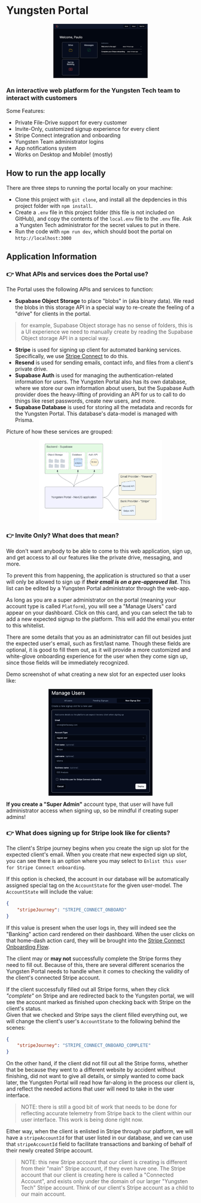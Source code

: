 # Yungsten Portal
<div width="100%" style="display: flex; justify-content: center; align-items: center;">
    <img src="./docs/portal-preview.png" alt="Image Alt Text" width="50%" style="display: flex; justify-content: center; align-items: center;">
</div>

### An interactive web platform for the Yungsten Tech team to interact with customers
Some Features:
- Private File-Drive support for every customer
- Invite-Only, customized signup experience for every client
- Stripe Connect integration and onboarding
- Yungsten Team administrator logins
- App notifications system
- Works on Desktop and Mobile! (mostly)

## How to run the app locally
There are three steps to running the portal locally on your machine:
- Clone this project with `git clone`, and install all the depdencies in this project folder with `npm install`.
- Create a `.env` file in this project folder (this file is not included on GitHub), and copy the contents of the `local.env` file to the `.env` file.  Ask a Yungsten Tech administrator for the secret values to put in there.
- Run the code with `npm run dev`, which should boot the portal on `http://localhost:3000`


## Application Information

### 👉 What APIs and services does the Portal use?
The Portal uses the following APIs and services to function:
- **Supabase Object Storage** to place "blobs" in (aka binary data).  We read the blobs in this storage API in a special way to re-create the feeling of a "drive" for clients in the portal.  
> for example, Supabase Object storage has no sense of folders, this is a UI experience we need to manually create by reading the Supabase Object storage API in a special way.

- **Stripe** is used for signing up client for automated banking services.  Specifically, we use [Stripe Connect](https://stripe.com/connect) to do this.
- **Resend** is used for sending emails, contact info, and files from a client's private drive.
- **Supabase Auth** is used for managing the authentication-related information for users.  The Yungsten Portal also has its own database, where we store our own information about users, but the Supabase Auth provider does the heavy-lifting of providing an API for us to call to do things like reset passwords, create new users, and more.
- **Supabase Database** is used for storing all the metadata and records for the Yungsten Portal.  This database's data-model is managed with Prisma.

Picture of how these services are grouped:
<div width="100%" style="display: flex; justify-content: center; align-items: center;">
    <img src="./docs/service-connects.png" alt="Image Alt Text" width="65%" style="display: flex; justify-content: center; align-items: center;">
</div>

### 👉 Invite Only?  What does that mean?
We don't want anybody to be able to come to this web application, sign up, and get access to all our features like the private drive, messaging, and more.  

To prevent this from happening, the application is structured so that a user will only be allowed to sign up if **_their email is on a pre-approved list_**.  This list can be edited by a Yungsten Portal administrator through the web-app.

As long as you are a super administrator on the portal (meaning your account type is called `Platform`), you will see a "Manage Users" card appear on your dashboard.  Click on this card, and you can select the tab to add a new expected signup to the platform.
This will add the email you enter to this whitelist.

There are some details that you as an administrator can fill out besides just the expected user's email, such as first/last name.  Though these fields are optional, it is good to fill them out, as it will provide a more customized and white-glove onboarding experience for the user when they come sign up, since those fields will be immediately recognized.

Demo screenshot of what creating a new slot for an expected user looks like:
<div width="100%" style="display: flex; justify-content: center; align-items: center;">
    <img src="./docs/new-user-demo.png" alt="Image Alt Text" width="55%" style="display: flex; justify-content: center; align-items: center;">
</div>

**If you create a "Super Admin"** account type, that user will have full administrator access when signing up, so be mindful if creating super admins!

### 👉 What does signing up for Stripe look like for clients?
The client's Stripe journey begins when you create the sign up slot for the expected client's email.
When you create rhat new expected sign up slot, you can see there is an option where you may select to `Enlist this user for Stripe Connect onboarding`.

If this option is checked, the account in our database will be automatically assigned special tag on the `AccountState` for the given user-model.   The `AccountState` will include the value:
```JSON
{
    "stripeJourney": "STRIPE_CONNECT_ONBOARD"
}
```
If this value is present when the user logs in, they will indeed see the "Banking" action card rendered on their dashboard.
When the user clicks on that home-dash action card, they will be brought into the [Stripe Connect Onboarding Flow](https://www.youtube.com/watch?v=xN79dwF-rOE&t=4s).

The client may or **may not** successfully complete the Stripe forms they need to fill out.  Because of this, there are several different scenarios the Yungsten Portal needs to handle when it comes to checking the validity of the client's connected Stripe account.

If the client successfully filled out all Stripe forms, when they click _"complete"_ on Stripe and are redirected back to the Yungsten portal, we will see the account marked as finished upon checking back with Stripe on the client's status.  
Given that we checked and Stripe says the client filled everything out, we will change the client's user's `AccountState` to the following behind the scenes:
```JSON
{
    "stripeJourney": "STRIPE_CONNECT_ONBOARD_COMPLETE"
}
```

On the other hand, if the client did not fill out all the Stripe forms, whether that be because they went to a different website by accident without finishing, did not want to give all details, or simply wanted to come back later, the Yungsten Portal will read how far-along in the process our client is, and reflect the needed actions that user will need to take in the user interface.
> NOTE: there is still a good bit of work that needs to be done for reflecting accurate telemetry from Stripe back to the client within our user interface.  This work is being done right now.

Either way, when the client is enlisted in Stripe through our platform, we will have a `stripeAccountId` for that user listed in our database, and we can use that `stripeAccountId` field to facilitate transactions and banking of behalf of their newly created Stripe account.

> NOTE: this new Stripe account that our client is creating is different from their "main" Stripe account, if they even have one.  The Stripe account that our client is creating here is called a "Connected Account", and exists only under the domain of our larger "Yungsten Tech" Stripe account.  Think of our client's Stripe account as a child to our main account.